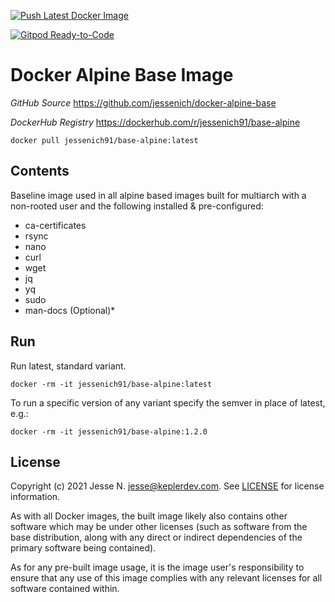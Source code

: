 [![Push Latest Docker Image](https://github.com/jessenich/docker-alpine-base/actions/workflows/push-docker-release.yml/badge.svg)](https://github.com/jessenich/docker-alpine-base/actions/workflows/push-docker-release.yml)

[![Gitpod Ready-to-Code](https://img.shields.io/badge/Gitpod-ready--to--code-908a85?logo=gitpod)](https://gitpod.io/#https://github.com/jessenich/docker-alpine-base)

# Docker Alpine Base Image

*GitHub Source* https://github.com/jessenich/docker-alpine-base

*DockerHub Registry* https://dockerhub.com/r/jessenich91/base-alpine

`docker pull jessenich91/base-alpine:latest`

## Contents

Baseline image used in all alpine based images built for multiarch with a non-rooted user and the following installed & pre-configured:

- ca-certificates
- rsync
- nano
- curl
- wget
- jq
- yq
- sudo
- man-docs (Optional)*

## Run

Run latest, standard variant.

`docker -rm -it jessenich91/base-alpine:latest`

To run a specific version of any variant specify the semver in place of latest, e.g.:

`docker -rm -it jessenich91/base-alpine:1.2.0`

## License

Copyright (c) 2021 Jesse N. <jesse@keplerdev.com>. See [LICENSE](https://github.com/jessenich/docker-alpine-base/blob/master/LICENSE) for license information.

As with all Docker images, the built image likely also contains other software which may be under other licenses (such as software from the base distribution, along with any direct or indirect dependencies of the primary software being contained).

As for any pre-built image usage, it is the image user's responsibility to ensure that any use of this image complies with any relevant licenses for all software contained within.
